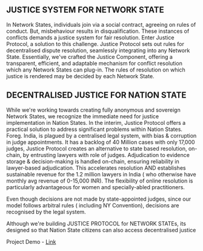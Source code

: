 ## JUSTICE SYSTEM FOR NETWORK STATE

In Network States, individuals join via a social contract, agreeing on rules of conduct. But, misbehaviour results in disqualification. These instances of conflicts demands a justice system for fair resolution. Enter Justice Protocol, a solution to this challenge. Justice Protocol sets out rules for decentralised dispute resolution, seamlessly integrating into any Network State. Essentially, we've crafted the Justice Component, offering a transparent, efficient, and adaptable mechanism for conflict resolution which any Network States can plug-in. The rules of resolution on which justice is rendered may be decided by each Network State.

## DECENTRALISED JUSTICE FOR NATION STATE

While we're working towards creating fully anonymous and sovereign Network States, we recognize the immediate need for justice implementation in Nation States. In the interim, Justice Protocol offers a practical solution to address significant problems within Nation States. Foreg. India, is plagued by a centralised legal system, with bias & corruption in judge appointments. It has a backlog of 40 Million cases with only 17,000 judges, Justice Protocol creates an alternative to state based resolution, on-chain, by entrusting lawyers with role of judges. Adjudication to evidence storage & decision-making is handled on-chain, ensuring reliability in lawyer-based adjudication. This accelerates resolution AND establishes sustainable revenue for the 1.2 million lawyers in India ( who otherwise have monthly avg revenue of 0-15,000 INR). The flexibility of online resolution is particularly advantageous for women and specially-abled practitioners.

Even though decisions are not made by state-appointed judges, since our model follows arbitral rules ( including NY Convention), decisions are recognised by the legal system.

Although we're building JUSTICE PROTOCOL for NETWORK STATEs, its designed so that Nation State citizens can also access decentralised justice


Project Demo - [Link](https://www.youtube.com/watch?v=Ak1uWumwIAg)
